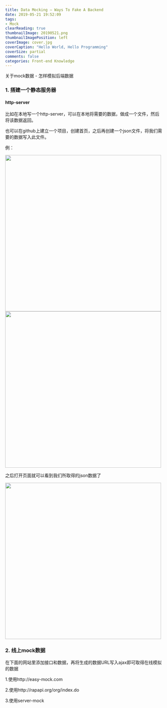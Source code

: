 ```yaml
---
title: Data Mocking – Ways To Fake A Backend
date: 2019-05-21 19:52:09
tags:
- Mock 
clearReading: true
thumbnailImage: 20190521.png
thumbnailImagePosition: left
coverImage: cover.jpg
coverCaption: "Hello World, Hello Programming"
coverSize: partial
comments: false
categories: Front-end Knowledge
---
```


关于mock数据 - 怎样模拟后端数据
<!--more--> 

### 1. 搭建一个静态服务器
#### http-server


比如在本地写一个http-server，可以在本地将需要的数据，做成一个文件，然后将该数据返回。

也可以在github上建立一个项目，创建首页，之后再创建一个json文件，将我们需要的数据写入此文件。

例：

<img src="./1.png" style="width:500px">

<br>
<img src="./2.png" style="width:500px">

之后打开页面就可以看到我们所取得的json数据了

<img src="./3.png" style="width:500px">


### 2. 线上mock数据
在下面的网站里添加接口和数据，再将生成的数据URL写入ajax即可取得在线模拟的数据

1.使用http://easy-mock.com

2.使用http://rapapi.org/org/index.do

3.使用server-mock
